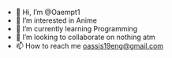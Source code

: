 - 👋 Hi, I’m @Oaempt1
- 👀 I’m interested in Anime
- 🌱 I’m currently learning Programming 
- 💞️ I’m looking to collaborate on nothing atm
- 📫 How to reach me oassis19eng@gmail.com

<!---
Oaempt1/Oaempt1 is a ✨ special ✨ repository because its `README.md` (this file) appears on your GitHub profile.
You can click the Preview link to take a look at your changes.
--->
